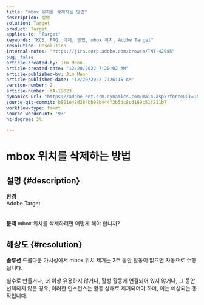 ```yaml
---
title: "mbox 위치를 삭제하는 방법"
description: 설명
solution: Target
product: Target
applies-to: "Target"
keywords: "KCS, FAQ, 삭제, 방법, mbox 위치, Adobe Target"
resolution: Resolution
internal-notes: "https://jira.corp.adobe.com/browse/TNT-42085"
bug: false
article-created-by: Jim Menn
article-created-date: "12/20/2022 7:20:02 AM"
article-published-by: Jim Menn
article-published-date: "12/20/2022 7:26:15 AM"
version-number: 2
article-number: KA-19623
dynamics-url: "https://adobe-ent.crm.dynamics.com/main.aspx?forceUCI=1&pagetype=entityrecord&etn=knowledgearticle&id=44a08eb7-3680-ed11-81ac-6045bd006704"
source-git-commit: b801e42d384bb98b444f3b5dc8cd169c51f211b7
workflow-type: tm+mt
source-wordcount: '93'
ht-degree: 3%

---
```


# mbox 위치를 삭제하는 방법

## 설명 {#description}

<b>환경</b>
<br>Adobe Target<br><br><br>
<b>문제</b>
mbox 위치를 삭제하려면 어떻게 해야 합니까?


## 해상도 {#resolution}


<b>솔루션</b>
드롭다운 가시성에서 mbox 위치 제거는 2주 동안 활동이 없으면 자동으로 수행됩니다.

실수로 만들거나, 더 이상 유용하지 않거나, 활성 활동에 연결되어 있지 않거나, 그 동안 선택되지 않은 경우, 이러한 인스턴스는 활동 상태로 제거되어야 하며, 이는 예상되는 동작입니다.
